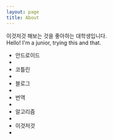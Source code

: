```yaml
---
layout: page
title: About
---
```


<p class="message">
  이것저것 해보는 것을 좋아하는 대학생입니다.<br>
  Hello! I'm a junior, trying this and that.<br>
  <ul>
  <li> 안드로이드 <li/>
  <li> 코틀린 <li/>
  <li> 블로그 <li/>
  <li> 번역 <li/>
  <li> 알고리즘 <li/>
  <li> 이것저것 <li/>
  <ul/>
</p>
